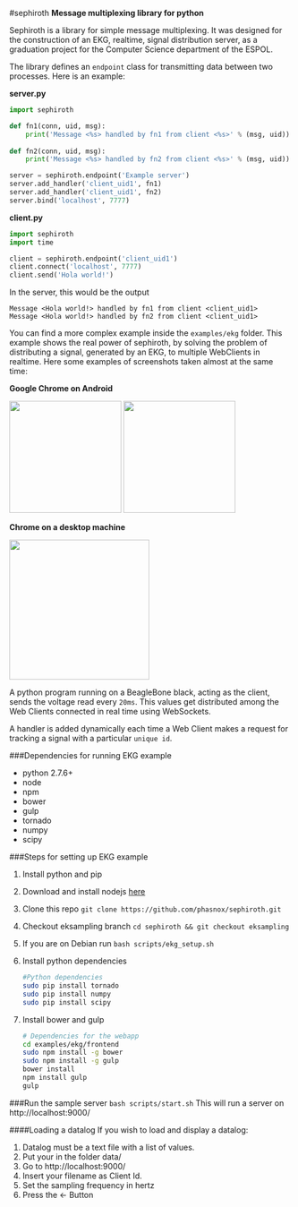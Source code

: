 #sephiroth
**Message multiplexing library for python**

Sephiroth is a library for simple message multiplexing. 
It was designed for the construction of an EKG, realtime, signal distribution server, as a graduation project for the Computer Science department of the ESPOL.

The library defines an `endpoint` class for transmitting data between two processes. Here is an example:

**server.py**
```python
import sephiroth

def fn1(conn, uid, msg):
    print('Message <%s> handled by fn1 from client <%s>' % (msg, uid))
    
def fn2(conn, uid, msg):
    print('Message <%s> handled by fn2 from client <%s>' % (msg, uid))

server = sephiroth.endpoint('Example server')
server.add_handler('client_uid1', fn1)
server.add_handler('client_uid1', fn2)
server.bind('localhost', 7777)
```

**client.py**
```python
import sephiroth
import time

client = sephiroth.endpoint('client_uid1')
client.connect('localhost', 7777)
client.send('Hola world!')
```

In the server, this would be the output
```
Message <Hola world!> handled by fn1 from client <client_uid1>
Message <Hola world!> handled by fn2 from client <client_uid1>
```

You can find a more complex example inside the `examples/ekg` folder. This example shows the real power of sephiroth, by solving the problem of distributing a signal, generated by an EKG, to multiple WebClients in realtime. Here some examples of screenshots taken almost at the same time:

**Google Chrome on Android**

<img height="200" src="https://cloud.githubusercontent.com/assets/3498059/6234238/348d7ba6-b6a7-11e4-9f77-49aa2b4489a4.jpg">

<img height="200" src="https://cloud.githubusercontent.com/assets/3498059/6234242/3b484e30-b6a7-11e4-9180-5f15b2b7c0d6.png">

**Chrome on a desktop machine**

<img width="250" src="https://cloud.githubusercontent.com/assets/3498059/6234242/3b484e30-b6a7-11e4-9180-5f15b2b7c0d6.png">

A python program running on a BeagleBone black, acting as the client, sends the voltage read every `20ms`. This values get distributed among the Web Clients connected in real time using WebSockets.

A handler is added dynamically each time a Web Client makes a request for tracking a signal with a particular `unique id`.


###Dependencies for running EKG example
 - python 2.7.6+
 - node
 - npm
 - bower
 - gulp
 - tornado
 - numpy
 - scipy


###Steps for setting up EKG example
 1. Install python and pip
 2. Download and install nodejs [here](http://nodejs.org/download/)
 3. Clone this repo 
     `git clone https://github.com/phasnox/sephiroth.git`
 4. Checkout eksampling branch 
     `cd sephiroth && git checkout eksampling`
 5. If you are on Debian run 
     `bash scripts/ekg_setup.sh`
 6. Install python dependencies

     ```bash
     #Python dependencies
     sudo pip install tornado
     sudo pip install numpy
     sudo pip install scipy
     ```
     
 7. Install bower and gulp

     ```bash
     # Dependencies for the webapp
     cd examples/ekg/frontend
     sudo npm install -g bower
     sudo npm install -g gulp
     bower install
     npm install gulp
     gulp
     ```

###Run the sample server
 `bash scripts/start.sh`
This will run a server on http://localhost:9000/

####Loading a datalog
If you wish to load and display a datalog:
 1. Datalog must be a text file with a list of values.
 2. Put your in the folder data/
 3. Go to http://localhost:9000/
 4. Insert your filename as Client Id.
 5. Set the sampling frequency in hertz
 6. Press the <- Button
